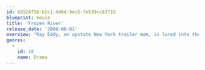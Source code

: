 ```yaml
---
id: d3524f58-b2c1-4d6d-9ec5-7e539cc83715
blueprint: movie
title: 'Frozen River'
release_date: '2008-08-01'
overview: "Ray Eddy, an upstate New York trailer mom, is lured into the world of illegal immigrant smuggling. Broke after her husband takes off with the down payment for their new doublewide, Ray reluctantly teams up with Lila, a smuggler, and the two begin making runs across the frozen St. Lawrence River carrying illegal Chinese and Pakistani immigrants in the trunk of Ray's Dodge Spirit."
genres:
  -
    id: 18
    name: Drama
---
```

